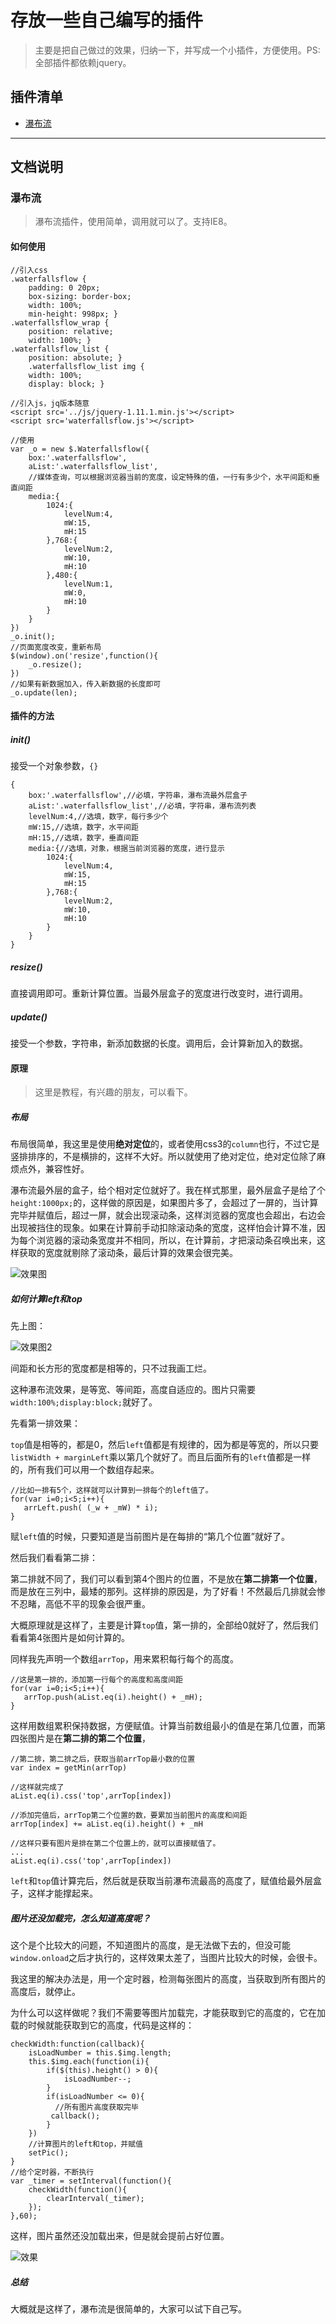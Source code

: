 # 存放一些自己编写的插件

> 主要是把自己做过的效果，归纳一下，并写成一个小插件，方便使用。PS:全部插件都依赖jquery。

## 插件清单

* [瀑布流](#waterfall)

 ---

## 文档说明

<h3 id='waterfall'>瀑布流</h3>

> 瀑布流插件，使用简单，调用就可以了。支持IE8。

#### 如何使用

	//引入css
	.waterfallsflow {
  		padding: 0 20px;
  		box-sizing: border-box;
  		width: 100%;
  		min-height: 998px; }
  	.waterfallsflow_wrap {
    	position: relative;
    	width: 100%; }
  	.waterfallsflow_list {
   		position: absolute; }
   		.waterfallsflow_list img {
      	width: 100%;
      	display: block; }

	//引入js，jq版本随意
	<script src='../js/jquery-1.11.1.min.js'></script>
	<script src='waterfallsflow.js'></script>

	//使用
	var _o = new $.Waterfallsflow({
		box:'.waterfallsflow',
		aList:'.waterfallsflow_list',
		//媒体查询，可以根据浏览器当前的宽度，设定特殊的值，一行有多少个，水平间距和垂直间距
		media:{
			1024:{
				levelNum:4,
				mW:15,
				mH:15
			},768:{
				levelNum:2,
				mW:10,
				mH:10
			},480:{
				levelNum:1,
				mW:0,
				mH:10
			}
		}
	})
	_o.init();
	//页面宽度改变，重新布局
	$(window).on('resize',function(){
		_o.resize();
	})
	//如果有新数据加入，传入新数据的长度即可
	_o.update(len);


#### 插件的方法

##### init()

接受一个对象参数，`{}`

	{
		box:'.waterfallsflow',//必填，字符串，瀑布流最外层盒子
		aList:'.waterfallsflow_list',//必填，字符串，瀑布流列表
		levelNum:4,//选填，数字，每行多少个
		mW:15,//选填，数字，水平间距
		mH:15,//选填，数字，垂直间距
		media:{//选填，对象，根据当前浏览器的宽度，进行显示
			1024:{
				levelNum:4,
				mW:15,
				mH:15
			},768:{
				levelNum:2,
				mW:10,
				mH:10
			}
		}
	}

##### resize()

直接调用即可。重新计算位置。当最外层盒子的宽度进行改变时，进行调用。

##### update()

接受一个参数，字符串，新添加数据的长度。调用后，会计算新加入的数据。

#### 原理

> 这里是教程，有兴趣的朋友，可以看下。

##### 布局

布局很简单，我这里是使用**绝对定位**的，或者使用css3的`column`也行，不过它是竖排排序的，不是横排的，这样不大好。所以就使用了绝对定位，绝对定位除了麻烦点外，兼容性好。

瀑布流最外层的盒子，给个相对定位就好了。我在样式那里，最外层盒子是给了个`height:1000px;`的，这样做的原因是，如果图片多了，会超过了一屏的，当计算完毕并赋值后，超过一屏，就会出现滚动条，这样浏览器的宽度也会超出，右边会出现被挡住的现象。如果在计算前手动扣除滚动条的宽度，这样怕会计算不准，因为每个浏览器的滚动条宽度并不相同，所以，在计算前，才把滚动条召唤出来，这样获取的宽度就剔除了滚动条，最后计算的效果会很完美。

![效果图](./static/waterfall.jpg)

##### 如何计算left和top

先上图：

![效果图2](./static/waterfall.jpg)

间距和长方形的宽度都是相等的，只不过我画工烂。

这种瀑布流效果，是等宽、等间距，高度自适应的。图片只需要`width:100%;display:block;`就好了。

先看第一排效果：

`top`值是相等的，都是0，然后`left`值都是有规律的，因为都是等宽的，所以只要`listWidth + marginLeft`乘以第几个就好了。而且后面所有的`left`值都是一样的，所有我们可以用一个数组存起来。

	//比如一排有5个，这样就可以计算到一排每个的left值了。
	for(var i=0;i<5;i++){
       arrLeft.push( (_w + _mW) * i);
    }

赋`left`值的时候，只要知道是当前图片是在每排的“第几个位置”就好了。

然后我们看看第二排：

第二排就不同了，我们可以看到第4个图片的位置，不是放在**第二排第一个位置**，而是放在三列中，最矮的那列。这样排的原因是，为了好看！不然最后几排就会惨不忍睹，高低不平的现象会很严重。

大概原理就是这样了，主要是计算`top`值，第一排的，全部给0就好了，然后我们看看第4张图片是如何计算的。

同样我先声明一个数组`arrTop`，用来累积每行每个的高度。

	//这是第一排的，添加第一行每个的高度和高度间距
	for(var i=0;i<5;i++){
       arrTop.push(aList.eq(i).height() + _mH);
    }

这样用数组累积保持数据，方便赋值。计算当前数组最小的值是在第几位置，而第四张图片是在**第二排的第二个位置**，

	//第二排，第二排之后，获取当前arrTop最小数的位置
	var index = getMin(arrTop)

	//这样就完成了
	aList.eq(i).css('top',arrTop[index])

	//添加完值后，arrTop第二个位置的数，要累加当前图片的高度和间距
	arrTop[index] += aList.eq(i).height() + _mH

	//这样只要有图片是排在第二个位置上的，就可以直接赋值了。
	...
	aList.eq(i).css('top',arrTop[index])

`left`和`top`值计算完后，然后就是获取当前瀑布流最高的高度了，赋值给最外层盒子，这样才能撑起来。

##### 图片还没加载完，怎么知道高度呢？

这个是个比较大的问题，不知道图片的高度，是无法做下去的，但没可能`window.onload`之后才执行的，这样效果太差了，当图片比较大的时候，会很卡。

我这里的解决办法是，用一个定时器，检测每张图片的高度，当获取到所有图片的高度后，就停止。

为什么可以这样做呢？我们不需要等图片加载完，才能获取到它的高度的，它在加载的时候就能获取到它的高度，代码是这样的：

	
	checkWidth:function(callback){
		isLoadNumber = this.$img.length;
		this.$img.each(function(i){
      		if($(this).height() > 0){
       	 		isLoadNumber--;
      		}
      		if(isLoadNumber <= 0){
      		  //所有图片高度获取完毕
      	 	 callback();
     		}
   	 	})
		//计算图片的left和top，并赋值
    	setPic();
	}
	//给个定时器，不断执行
	var _timer = setInterval(function(){
    	checkWidth(function(){
        	clearInterval(_timer);
      	});
    },60);

这样，图片虽然还没加载出来，但是就会提前占好位置。

![效果](./static/waterfall_3.jpg)

##### 总结

大概就是这样了，瀑布流是很简单的，大家可以试下自己写。